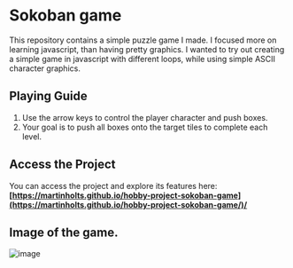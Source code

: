 # Sokoban game

This repository contains a simple puzzle game I made. I focused more on learning javascript, than having pretty graphics. I wanted to try out creating a simple game in javascript with different loops, while using simple ASCII character graphics.

## Playing Guide

1. Use the arrow keys to control the player character and push boxes.
2. Your goal is to push all boxes onto the target tiles to complete each level.

## Access the Project 

You can access the project and explore its features here: **[https://martinholts.github.io/hobby-project-sokoban-game](https://martinholts.github.io/hobby-project-sokoban-game/)/**
 
## Image of the game.

![image](https://github.com/MartinHolts/hobby-project-sokoban-game/assets/16961661/94f9a633-b79d-4b56-b780-539fc8e4943a)
